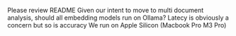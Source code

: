Please review README
Given our intent to move to multi document analysis, should all embedding models run on Ollama?
Latecy is obviously a concern but so is accuracy
We run on Apple Silicon (Macbook Pro M3 Pro)